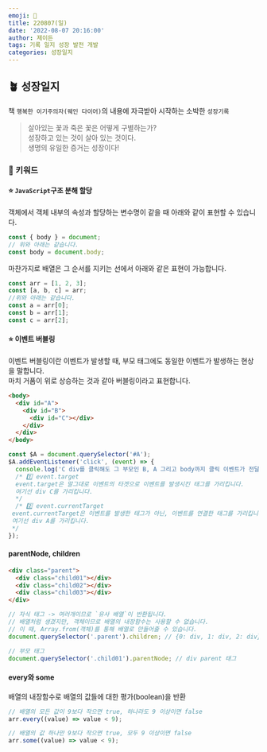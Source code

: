 ```yaml
---
emoji: 🌱
title: 220807(일)
date: '2022-08-07 20:16:00'
author: 제이든
tags: 기록 일지 성장 발전 개발
categories: 성장일지
---
```


## 🪴 성장일지

책 `행복한 이기주의자(웨인 다이어)`의 내용에 자극받아 시작하는 소박한 `성장기록`

> 살아있는 꽃과 죽은 꽃은 어떻게 구별하는가?<br/>
> 성장하고 있는 것이 살아 있는 것이다.<br/>
> 생명의 유일한 증거는 성장이다!

### 🌳 키워드

#### ⭐ `JavaScript`구조 분해 할당

객체에서 객체 내부의 속성과 할당하는 변수명이 같을 때 아래와 같이 표현할 수 있습니다.

```js
const { body } = document;
// 위와 아래는 같습니다.
const body = document.body;
```

마찬가지로 배열은 그 순서를 지키는 선에서 아래와 같은 표현이 가능합니다.

```js
const arr = [1, 2, 3];
const [a, b, c] = arr;
//위와 아래는 같습니다.
const a = arr[0];
const b = arr[1];
const c = arr[2];
```

#### ⭐ 이벤트 버블링

이벤트 버블링이란 이벤트가 발생할 때, 부모 태그에도 동일한 이벤트가 발생하는 현상을 말합니다.<br/>
마치 거품이 위로 상승하는 것과 같아 버블링이라고 표현합니다.

```html
<body>
  <div id="A">
    <div id="B">
      <div id="C"></div>
    </div>
  </div>
</body>
```

```js
const $A = document.querySelector('#A');
$A.addEventListener('click', (event) => {
  console.log('C div를 클릭해도 그 부모인 B, A 그리고 body까지 클릭 이벤트가 전달됩니다.');
  /* 1️⃣ event.target
  event.target은 말그대로 이벤트의 타겟으로 이벤트를 발생시킨 태그를 가리킵니다.
  여기선 div C를 가리킵니다.
  */
  /* 2️⃣ event.currentTarget
 event.currentTarget은 이벤트를 발생한 태그가 아닌, 이벤트를 연결한 태그를 가리킵니다.
 여기선 div A를 가리킵니다.
 */
});
```

#### parentNode, children

```html
<div class="parent">
  <div class="child01"></div>
  <div class="child02"></div>
  <div class="child03"></div>
</div>
```

```js
// 자식 태그 -> 여러개이므로 `유사 배열`이 반환됩니다.
// 배열처럼 생겼지만, 객체이므로 배열의 내장함수는 사용할 수 없습니다.
// 이 때, Array.from(객체)를 통해 배열로 만들어줄 수 있습니다.
document.querySelector('.parent').children; // {0: div, 1: div, 2: div}

// 부모 태그
document.querySelector('.child01').parentNode; // div parent 태그
```

#### every와 some

배열의 내장함수로 배열의 값들에 대한 평가(boolean)을 반환

```js
// 배열의 모든 값이 9보다 작으면 true, 하나라도 9 이상이면 false
arr.every((value) => value < 9);

// 배열의 값 하나만 9보다 작으면 true, 모두 9 이상이면 false
arr.some((value) => value < 9);
```

```toc

```
